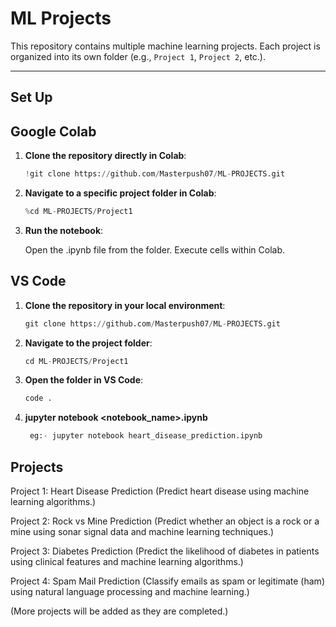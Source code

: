 # ML Projects

This repository contains multiple machine learning projects. Each project is organized into its own folder (e.g., `Project 1`, `Project 2`, etc.).

---
## Set Up 

## Google Colab 
1. **Clone the repository directly in Colab**:
   ```python
   !git clone https://github.com/Masterpush07/ML-PROJECTS.git

2. **Navigate to a specific project folder in Colab**:
   ```python  
   %cd ML-PROJECTS/Project1

4. **Run the notebook**:

    Open the .ipynb file from the folder.
    Execute cells within Colab.


 ## VS Code
1. **Clone the repository in your local environment**:
   ```python
   git clone https://github.com/Masterpush07/ML-PROJECTS.git

3. **Navigate to the project folder**:
   ```python
   cd ML-PROJECTS/Project1
   
5. **Open the folder in VS Code**:
   ```python
   code .

7. **jupyter notebook <notebook_name>.ipynb**
   ```python
    eg:- jupyter notebook heart_disease_prediction.ipynb

  ## Projects
  
   Project 1: Heart Disease Prediction
              (Predict heart disease using machine learning algorithms.)
              
   Project 2: Rock vs Mine Prediction
              (Predict whether an object is a rock or a mine using sonar signal data and machine learning techniques.)

   Project 3: Diabetes Prediction
              (Predict the likelihood of diabetes in patients using clinical features and machine learning algorithms.)

   Project 4: Spam Mail Prediction
              (Classify emails as spam or legitimate (ham) using natural language processing and machine learning.)           
   
   (More projects will be added as they are completed.)


